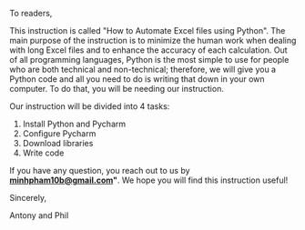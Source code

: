 To readers,

This instruction is called "How to Automate Excel files using Python". The main purpose of the instruction is to minimize the human work when dealing with long Excel files and to enhance the accuracy of each calculation. Out of all programming languages, Python is the most simple to use for people who are both technical and non-technical; therefore, we will give you a Python code and all you need to do is writing that down in your own computer. To do that, you will be needing our instruction.

Our instruction will be divided into 4 tasks:

1. Install Python and Pycharm 
2. Configure Pycharm
3. Download libraries
4. Write code

If you have any question, you reach out to us by **minhpham10b@gmail.com"**. We hope you will find this instruction useful!

Sincerely,

Antony and Phil
